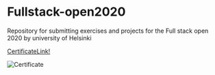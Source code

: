 # Fullstack-open2020
Repository for submitting exercises and projects for the Full stack open 2020 by university of Helsinki


[CertificateLink!](https://studies.cs.helsinki.fi/stats/api/certificate/fullstackopen/en/a4463ff12f5fd2910d1b43e9531edfe3)

![Certificate](https://studies.cs.helsinki.fi/stats/api/certificate/fullstackopen/en/a4463ff12f5fd2910d1b43e9531edfe3)


